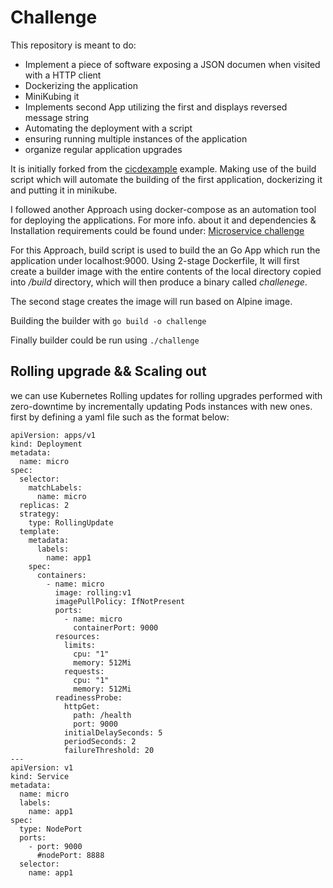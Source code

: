 # Challenge

This repository is meant to do: 

* Implement a piece of software exposing a JSON documen when visited with a HTTP client
* Dockerizing the application
* MiniKubing it
* Implements second App utilizing the first and displays reversed message string
* Automating the deployment with a script
* ensuring running multiple instances of the application
* organize regular application upgrades

It is initially forked from the [cicdexample](https://github.com/cishiv/cicdexample) example. Making use of the build script which will automate the building of the first application, dockerizing it and putting it in minikube.

I followed another Approach using docker-compose as an automation tool for deploying the applications. For more info. about it and dependencies & Installation requirements could be found under: [Microservice challenge](https://github.com/Kareemabdallah/Microservice_Challenge)

For this Approach, build script is used to build the an Go App which run the application under localhost:9000.
Using 2-stage Dockerfile, It will first create a builder image with the entire contents of the local directory copied into */build* directory, which will then produce a binary called *challenege*.

The second stage creates the image will run based on Alpine image.

Building the builder with ```go build -o challenge```

Finally builder could be run using ```./challenge```

## Rolling upgrade && Scaling out

we can use Kubernetes Rolling updates for rolling upgrades performed with zero-downtime by incrementally updating Pods instances with new ones. first by defining a yaml file such as the format below: 

```
apiVersion: apps/v1
kind: Deployment
metadata:
  name: micro
spec:
  selector:
    matchLabels:
      name: micro
  replicas: 2
  strategy:
    type: RollingUpdate
  template:
    metadata:
      labels:
        name: app1
    spec:
      containers:
        - name: micro
          image: rolling:v1
          imagePullPolicy: IfNotPresent
          ports:
            - name: micro
              containerPort: 9000
          resources:
            limits:
              cpu: "1"
              memory: 512Mi
            requests:
              cpu: "1"
              memory: 512Mi
          readinessProbe:
            httpGet:
              path: /health
              port: 9000
            initialDelaySeconds: 5
            periodSeconds: 2
            failureThreshold: 20
---
apiVersion: v1
kind: Service
metadata:
  name: micro
  labels:
    name: app1
spec:
  type: NodePort
  ports:
    - port: 9000
      #nodePort: 8888
  selector:
    name: app1
```
